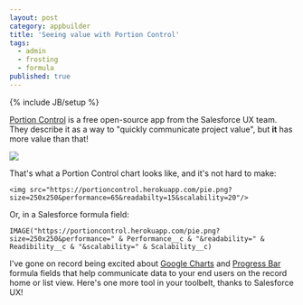 ```yaml
---
layout: post
category: appbuilder
title: 'Seeing value with Portion Control'
tags:
  - admin
  - frosting
  - formula
published: true
---
```


<meta name="twitter:card" content="summary" />
<meta name="twitter:site" content="@cdcarter" />
<meta name="twitter:title" content="Seeing value with Portion Control" />
<meta name="twitter:description" content="Because you can never have enough image tricks..." />
<meta name="twitter:image" content="s://portioncontrol.herokuapp.com/pie.png?size=250x250&performance=65&readabilty=15&scalability=20" />

{% include JB/setup %}

[Portion Control](https://github.com/salesforce-ux/portion-control) is a free open-source app from the Salesforce UX team. They describe it as a way to "quickly communicate project value", but **it** has more value than that!

<img src="https://portioncontrol.herokuapp.com/pie.png?size=250x250&performance=65&readabilty=15&scalability=20"/>

That's what a Portion Control chart looks like, and it's not hard to make:

    <img src="https://portioncontrol.herokuapp.com/pie.png?size=250x250&performance=65&readabilty=15&scalability=20"/>
    
Or, in a Salesforce formula field:

    IMAGE("https://portioncontrol.herokuapp.com/pie.png?size=250x250&performance=" & Performance__c & "&readability=" & Readibility__c & "&scalability=" & Scalability__c)
    
I've gone on record being excited about [Google Charts](https://cdcarter.github.io/admin/2015/11/12/frosting) and [Progress Bar](https://cdcarter.github.io/admin/2016/02/15/progress-bar) formula fields that help communicate data to your end users on the record home or list view. Here's one more tool in your toolbelt, thanks to Salesforce UX!
